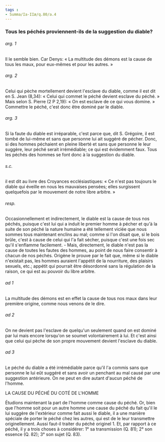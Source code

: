 ```yaml
---
tags : 
- Summa/Ia-IIæ/q.80/a.4
---
```


### Tous les péchés proviennent-ils de la suggestion du diable?

###### arg. 1
Il le semble bien. Car Denys: « La multitude des démons est la cause de tous les maux, pour eux-mêmes et pour les autres. » 

###### arg. 2
Celui qui pèche mortellement devient l'esclave du diable, comme il est dit en S. Jean (8,34): « Celui qui commet le péché devient esclave du péché. » Mais selon S. Pierre (2 P 2,19): « On est esclave de ce qui vous domine. » Commettre le péché, c'est donc être dominé par le diable. 

###### arg. 3
Si la faute du diable est irréparable, c'est parce que, dit S. Grégoire, il est tombé de lui-même et sans que personne lui ait suggéré de pécher. Donc, si des hommes péchaient en pleine liberté et sans que personne le leur suggère, leur péché serait irrémédiable; ce qui est évidemment faux. Tous les péchés des hommes se font donc à la suggestion du diable. 

###### s.c.
il est dit au livre des Croyances ecclésiastiques: « Ce n'est pas toujours le diable qui éveille en nous les mauvaises pensées; elles surgissent quelquefois par le mouvement de notre libre arbitre. » 

###### resp.
Occasionnellement et indirectement, le diable est la cause de tous nos péchés, puisque c'est lui qui a induit le premier homme à pécher et qu'à la suite de son péché la nature humaine a été tellement viciée que nous sommes tous maintenant enclins au mal; comme si l'on disait que, si le bois brûle, c'est à cause de celui qui l'a fait sécher, puisque c'est une fois sec qu'il s'enflamme facilement. - Mais, directement, le diable n'est pas la cause de toutes les fautes des hommes, au point de nous faire consentir à chacun de nos péchés. Origène le prouve par le fait que, même si le diable n'existait pas, les hommes auraient l'appétit de la nourriture, des plaisirs sexuels, etc.; appétit qui pourrait être désordonné sans la régulation de la raison, ce qui est au pouvoir du libre arbitre. 

###### ad 1
La multitude des démons est en effet la cause de tous nos maux dans leur première origine, comme nous venons de le dire. 

###### ad 2
On ne devient pas l'esclave de quelqu'un seulement quand on est dominé par lui mais encore lorsqu'on se soumet volontairement à lui. Et c'est ainsi que celui qui pèche de son propre mouvement devient l'esclave du diable. 

###### ad 3
Le péché du diable a été irrémédiable parce qu'il l'a commis sans que personne le lui eût suggéré et sans avoir un penchant au mal causé par une suggestion antérieure. On ne peut en dire autant d'aucun péché de l'homme. 

LA CAUSE DU PÉCHÉ DU COTÉ DE L'HOMME 

Étudions maintenant la part de l'homme comme cause du péché. Or, bien que l'homme soit pour un autre homme une cause du péché du fait qu'il le lui suggère de l'extérieur comme fait aussi le diable, il a une manière spéciale de porter le péché chez les autres, qui est de le leur transmettre originellement. Aussi faut-il traiter du péché originel 1. Et, par rapport à ce péché, il y a trois choses à considérer: 1° sa transmission (Q. 81); 2° son essence (Q. 82); 3° son sujet (Q. 83). 

